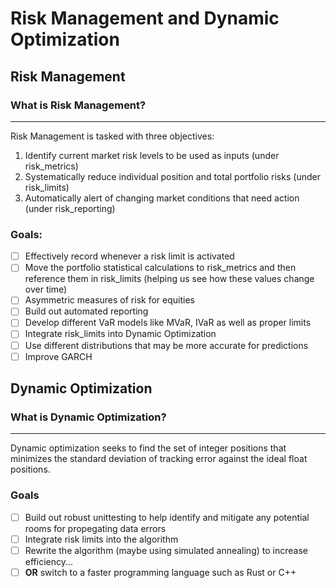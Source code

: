 # Risk Management and Dynamic Optimization

## Risk Management

### What is Risk Management?
---
Risk Management is tasked with three objectives:
1. Identify current market risk levels to be used as inputs (under risk_metrics)
2. Systematically reduce individual position and total portfolio risks (under risk_limits)
3. Automatically alert of changing market conditions that need action (under risk_reporting)

### Goals:
- [ ] Effectively record whenever a risk limit is activated
- [ ] Move the portfolio statistical calculations to risk_metrics and then reference them in risk_limits (helping us see how these values change over time)
- [ ] Asymmetric measures of risk for equities
- [ ] Build out automated reporting
- [ ] Develop different VaR models like MVaR, IVaR as well as proper limits
- [ ] Integrate risk_limits into Dynamic Optimization
- [ ] Use different distributions that may be more accurate for predictions
- [ ] Improve GARCH

## Dynamic Optimization

### What is Dynamic Optimization?
---
Dynamic optimization seeks to find the set of integer positions that minimizes the standard deviation of tracking error against the ideal float positions. 

### Goals
- [ ] Build out robust unittesting to help identify and mitigate any potential rooms for propegating data errors
- [ ] Integrate risk limits into the algorithm
- [ ] Rewrite the algorithm (maybe using simulated annealing) to increase efficiency...
- [ ] **OR** switch to a faster programming language such as Rust or C++ 

